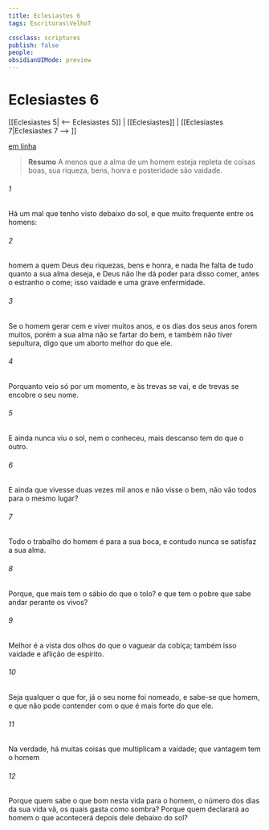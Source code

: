 ```yaml
---
title: Eclesiastes 6
tags: Escrituras\VelhoT

cssclass: scriptures
publish: false
people:
obsidianUIMode: preview
---
```


# Eclesiastes 6
[[Eclesiastes 5| <-- Eclesiastes 5]] | [[Eclesiastes]] | [[Eclesiastes 7|Eclesiastes 7 --> ]]

[em linha](https://churchofjesuschrist.org/study/scriptures/ot/eccl/6?lang=por)

> __Resumo__
A menos que a alma de um homem esteja repleta de coisas boas, sua riqueza, bens, honra e posteridade são vaidade.

###### 1 
Há um mal que tenho visto debaixo do sol, e que  muito frequente entre os homens:

###### 2 
 homem a quem Deus deu riquezas, bens e honra, e nada lhe falta de tudo quanto a sua alma deseja, e Deus não lhe dá poder para disso comer, antes o estranho o come;  isso  vaidade e uma grave enfermidade.

###### 3 
Se o homem gerar cem  e viver muitos anos, e os dias dos seus anos forem muitos, porém a sua alma não se fartar do bem, e também não tiver sepultura, digo que um aborto  melhor do que ele.

###### 4 
Porquanto veio só por um momento, e às trevas se vai, e de trevas se encobre o seu nome.

###### 5 
E ainda  nunca viu o sol, nem o conheceu, mais descanso tem do que o outro.

###### 6 
E ainda que vivesse duas vezes mil anos e não visse o bem,  não vão todos para o mesmo lugar?

###### 7 
Todo o trabalho do homem é para a sua boca, e contudo nunca se satisfaz a sua alma.

###### 8 
Porque, que mais tem o sábio do que o tolo? e que  tem o pobre que sabe andar perante os vivos?

###### 9 
Melhor é a vista dos olhos do que o vaguear da cobiça; também isso  vaidade e aflição de espírito.

###### 10 
Seja qualquer o que for, já o seu nome foi nomeado, e sabe-se que  homem, e que não pode contender com o que é mais forte do que ele.

###### 11 
Na verdade, há muitas coisas que multiplicam a vaidade; que vantagem tem o homem 

###### 12 
Porque quem sabe o que  bom nesta vida para o homem,  o número dos dias da sua vida vã, os quais gasta como sombra? Porque quem declarará ao homem o que acontecerá depois dele debaixo do sol?

